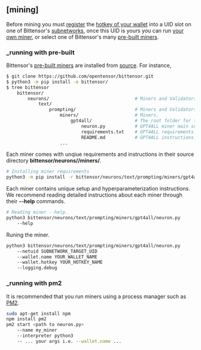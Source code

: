
## [mining]

Before mining you must [register](subnetworks/registration) the [hotkey of your wallet](getting-started/wallets) into a UID slot on one of Bittensor's [subnetworks](subnetworks/subnetworks), once this UID is yours you can run [your own miner](mining/custom_miners), or select one of Bittensor's many [pre-built miners](https://github.com/opentensor/bittensor/tree/text_prompting/neurons/text/prompting/miners).


### _running with pre-built

Bittensor's [pre-built miners](https://github.com/opentensor/bittensor/tree/text_prompting/neurons/text/prompting/miners) are installed from [source](https://github.com/opentensor/bittensor.git). For instance,
```bash dark title=bittensor/neurons/text/prompting/miners/gpt4all link=https://github.com/opentensor/bittensor/tree/text_prompting/neurons/text/prompting/miners/gpt4all
$ git clone https://github.com/opentensor/bittensor.git
$ python3 -m pip install -e bittensor/
$ tree bittensor
    bittensor/
        neurons/                                # Miners and Validators across all subnetworks.
            text/
                prompting/                      # Miners and Validators for the text prompting subnetwork.
                    miners/                     # Miners.
                        gpt4all/                # The root folder for the GPT4ALL miner.
                            neuron.py           # GPT4ALL miner main script.
                            requirements.txt    # GPT4ALL requirements.
                            README.md           # GPT4ALL instructions.
                    ...
```
Each miner comes with unqiue requirements and instructions in their source directory **bittensor/neurons/<subnetwork>/miners/<miner name>**.
```bash dark
# Installing miner requirements
python3 -m pip install -r bittensor/neurons/text/prompting/miners/gpt4all/requirements.txt
```
Each miner contains unique setup and hyperparameterization instructions. We recommend reading detailed instructions about each miner through their **--help** commands.
```bash dark
# Reading miner --help.
python3 bittensor/neurons/text/prompting/miners/gpt4all/neuron.py
    --help
```
Runing the miner.
```bash dark
python3 bittensor/neurons/text/prompting/miners/gpt4all/neuron.py
    --netuid SUBNETWORK_TARGET_UID
    --wallet.name YOUR_WALLET_NAME
    --wallet.hotkey YOUR_HOTKEY_NAME
    --logging.debug
```

### _running with pm2


It is recommended that you run miners using a process manager such as [PM2](https://pm2.io/).
```bash dark
sudo apt-get install npm
npm install pm2
pm2 start <path to neuron.py>
    --name my_miner
    --interpreter python3
    -- ... your args i.e. --wallet.name ...
```
